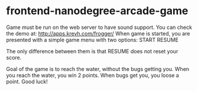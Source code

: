 frontend-nanodegree-arcade-game
===============================

Game must be run on the web server to have sound support. 
You can check the demo at: http://apps.krevh.com/frogger/
When game is started, you are presented with a simple game menu
with two options:
START
RESUME

The only difference between them is that RESUME does not reset your score.

Goal of the game is to reach the water, without the bugs getting you. 
When you reach the water, you win 2 points. When bugs get you, you loose a point.
Good luck!
